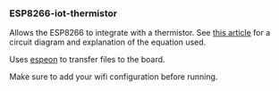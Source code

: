 ### ESP8266-iot-thermistor

Allows the ESP8266 to integrate with a thermistor. See [this article](https://learn.adafruit.com/thermistor/using-a-thermistor) for a circuit diagram and explanation of the equation used.

Uses [espeon](https://github.com/ryanplusplus/espeon) to transfer files to the board.

Make sure to add your wifi configuration before running.
